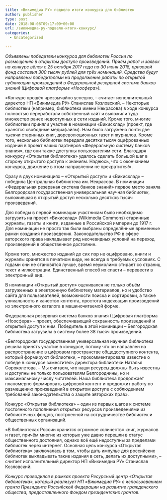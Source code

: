 ```yaml
---
title: «Викимедиа РУ» подвело итоги конкурса для библиотек
author: publisher
type: post
date: 2018-08-08T09:17:09+00:00
url: /викимедиа-ру-подвело-итоги-конкурс/
categories:
  - Uncategorized

---
```

*Объявлены победители конкурса для библиотек России по размещению в открытом доступе произведений. Приём работ и заявок на конкурс вёлся с 25 октября 2017 года по 30 июня 2018, призовой фонд составил 300 тысяч рублей для трёх номинаций. Средства будут направлены победителями на продолжение работы по открытой публикации произведений в Федеральной резервной системе банков знаний (Цифровой платформе «Ноосфера»).*

«Конкурс прошёл чрезвычайно успешно, – считает исполнительный директор НП «Викимедиа РУ» Станислав Козловский. – Некоторые библиотеки (например, библиотека имени Некрасова) в ходе конкурса полностью переработали собственный сайт и выложили туда множество ранее недоступных в сети изданий. Кроме того, многие библиотеки приняли участие в номинации «Викисклад» (проект, где хранятся свободные медиафайлы). Нам было загружено почти две тысячи старинных книг, дореволюционных газет и журналов. Кроме того, несколько библиотек передали десятки тысяч оцифрованных изданий в проект наших партнёров «Федеральную систему банков знания», где они также доступны пользователям сети. Благодаря конкурсу «Открытая библиотека» удалось сделать большой шаг в сторону открытого доступа к знаниям. Надеюсь, что с окончанием конкурса, движение в этом направлении не прекратится!».

Сразу в двух номинациях – «Открытый доступ» и «Викисклад» – победила Центральная библиотека им. Некрасова. В номинации «Федеральная резервная система банков знаний» первое место заняла Белгородская государственная универсальная научная библиотек, выложившая в открытый доступ несколько десятков тысяч произведений.

Для победы в первой номинации участникам было необходимо загрузить на проект «Викисклад» (Wikimedia Commons) старинные журналы, газеты и книги, изданные в Российской империи до 1917 г. Для номинации не просто так были выбраны определённые временные рамки создания произведения. Законодательство РФ в сфере авторского права накладывает ряд неочевидных условий на переход произведений в общественное достояние.

Кроме того, множество изданий до сих пор не оцифровано, книги и журналы хранятся в печатном виде, не всегда в требуемых условиях. С годами они не становятся лучше, время неумолимо стирает со страниц текст и иллюстрации. Единственный способ их спасти – перевести в электронный вид.

В номинации «Открытый доступ» оценивался не только объём загруженных в электронную библиотеку материалов, но и удобство сайта для пользователей, возможности поиска и сортировки, а также уникальность и качество контента, простота индексации произведений из электронного каталога в машиночитаемой форме.

Федеральная резервная система банков знания (Цифровая платформа «Ноосфера» – проект, обеспечивающий сохранность произведений и открытый доступ к ним. Победитель в этой номинации – Белгородская библиотека загрузила в систему более 38 тысяч произведений.

«Белгородская государственная универсальная научная библиотека решила принять участие в конкурсе, потому что он направлен на распространение в цифровом пространстве общедоступного контента, который формируют библиотеки, – прокомментировала известие о победе в конкурсе заместитель директора библиотеки Наталья Сороколетова. – Мы считаем, что наши ресурсы должны быть известны и доступны не только пользователям Белгородчины, но и максимальному числу читателей. Наша библиотека продолжает планомерно формировать цифровой контент и продолжит работу по размещению произведений в открытом доступе с соблюдением требований законодательства о защите авторских прав».

Конкурс «Открытая библиотека» – один из первых шагов к системе постоянного пополнения открытых ресурсов произведениями из библиотечных фондов, построенной на сотрудничестве библиотек и общественных организаций.

«В библиотеках России хранится огромное количество книг, журналов и газет, причём многие из которых уже давно перешли в статус общественного достояния, однако всё ещё недоступны за пределами библиотек через интернет. Основная цель конкурса «Открытая библиотека» заключалась в том, чтобы дать импульс для российских библиотек выкладывать такие издания в сеть, делать их доступными», – считает исполнительный директор НП «Викимедиа РУ» Станислав Козловский.

*Конкурс проводился в рамках проекта Ресурсный центр «Открытая библиотека», который реализует НП «Викимедиа РУ» с использованием гранта Президента Российской Федерации на развитие гражданского общества, предоставленного Фондом президентских грантов.*
